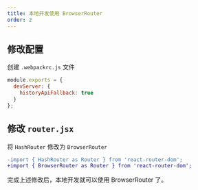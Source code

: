 ```yaml
---
title: 本地开发使用 BrowserRouter
order: 2
---
```


## 修改配置

创建 `.webpackrc.js` 文件

```js
module.exports = {
  devServer: {
    historyApiFallback: true
  }
};
```

## 修改 `router.jsx`

将 `HashRouter` 修改为 `BrowserRouter`

```diff
-import { HashRouter as Router } from 'react-router-dom';
+import { BrowserRouter as Router } from 'react-router-dom';
```

完成上述修改后，本地开发就可以使用 BrowserRouter 了。
